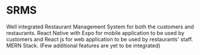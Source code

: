 # SRMS
Well integrated Restaurant Management System for both the customers and restaurants. React Native with Expo for mobile application to be used by customers and React js for web application to be used by restaurants' staff. 
MERN Stack. (Few additional features are yet to be integrated)
